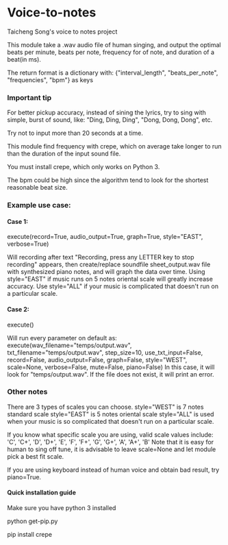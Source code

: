 # Voice-to-notes
Taicheng Song's voice to notes project

This module take a .wav audio file of human singing, and output the optimal beats per minute, beats per note, frequency for of note, and duration of a beat(in ms).

The return format is a dictionary with: {"interval_length", "beats_per_note", "frequencies", "bpm"} as keys


### Important tip
For better pickup accuracy, instead of sining the lyrics, try to sing with simple, burst of sound, like: "Ding, Ding, Ding", "Dong, Dong, Dong", etc. 

Try not to input more than 20 seconds at a time. 

This module find frequency with crepe, which on average take longer to run than the duration of the input sound file.

You must install crepe, which only works on Python 3.

The bpm could be high since the algorithm tend to look for the shortest reasonable beat size. 


### Example use case:
#### Case 1:
execute(record=True, audio_output=True, graph=True, style="EAST", verbose=True)

Will recording after text "Recording, press any LETTER key to stop recording" appears, then create/replace soundfile sheet_output.wav file with synthesized piano notes, and will graph the data over time. Using style="EAST" if music runs on 5 notes oriental scale will greatly increase accuracy. Use style="ALL" if your music is complicated that doesn't run on a particular scale. 
    
#### Case 2:
execute()

Will run every parameter on default as: 
execute(wav_filename="temps/output.wav", txt_filename="temps/output.wav", step_size=10, use_txt_input=False, record=False, audio_output=False, graph=False, style="WEST", scale=None, verbose=False, mute=False, piano=False)
In this case, it will look for "temps/output.wav". If the file does not exist, it will print an error. 


### Other notes
There are 3 types of scales you can choose. 
style="WEST" is 7 notes standard scale
style="EAST" is 5 notes oriental scale
style="ALL" is used when your music is so complicated that doesn't run on a particular scale.

If you know what specific scale you are using, valid scale values include:
'C', 'C+', 'D', 'D+', 'E', 'F', 'F+', 'G', 'G+', 'A', 'A+', 'B'
Note that it is easy for human to sing off tune, it is advisable to leave scale=None and let module pick a best fit scale.

If you are using keyboard instead of human voice and obtain bad result, try piano=True. 

#### Quick installation guide
Make sure you have python 3 installed

python get-pip.py

pip install crepe

